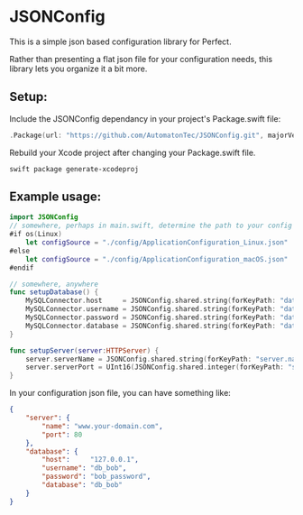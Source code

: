 # JSONConfig

This is a simple json based configuration library for Perfect.

Rather than presenting a flat json file for your configuration needs, this library lets you organize it a bit more.

## Setup: 

Include the JSONConfig dependancy in your project's Package.swift file:

```swift
.Package(url: "https://github.com/AutomatonTec/JSONConfig.git", majorVersion: 0, minor: 1)
```

Rebuild your Xcode project after changing your Package.swift file.

```
swift package generate-xcodeproj
```

## Example usage:

```swift
import JSONConfig
// somewhere, perhaps in main.swift, determine the path to your config file
#if os(Linux)
    let configSource = "./config/ApplicationConfiguration_Linux.json"
#else
    let configSource = "./config/ApplicationConfiguration_macOS.json"
#endif

// somewhere, anywhere
func setupDatabase() {
    MySQLConnector.host     = JSONConfig.shared.string(forKeyPath: "database.host", otherwise: "127.0.0.1")
    MySQLConnector.username = JSONConfig.shared.string(forKeyPath: "database.username", otherwise: "db_user")
    MySQLConnector.password = JSONConfig.shared.string(forKeyPath: "database.password", otherwise: "best_password")
    MySQLConnector.database = JSONConfig.shared.string(forKeyPath: "database.database", otherwise: "db_user")
}

func setupServer(server:HTTPServer) {
    server.serverName = JSONConfig.shared.string(forKeyPath: "server.name", otherwise: "sub.your-domain.com")
    server.serverPort = UInt16(JSONConfig.shared.integer(forKeyPath: "server.port", otherwise: 8080))
}
```

In your configuration json file, you can have something like:

```json
{
    "server": {
        "name": "www.your-domain.com",
        "port": 80
    },
    "database": {
        "host":     "127.0.0.1",
        "username": "db_bob",
        "password": "bob_password",
        "database": "db_bob"
    }
}
```

